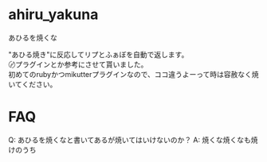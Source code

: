 ahiru_yakuna
============

あひるを焼くな

"あひる焼き"に反応してリプとふぁぼを自動で返します。<br />
〄プラグインとか参考にさせて貰いました。<br />
初めてのrubyかつmikutterプラグインなので、ココ違うよーって時は容赦なく焼いてください。

# FAQ

Q: あひるを焼くなと書いてあるが焼いてはいけないのか？
A: 焼くな焼くなも焼けのうち
